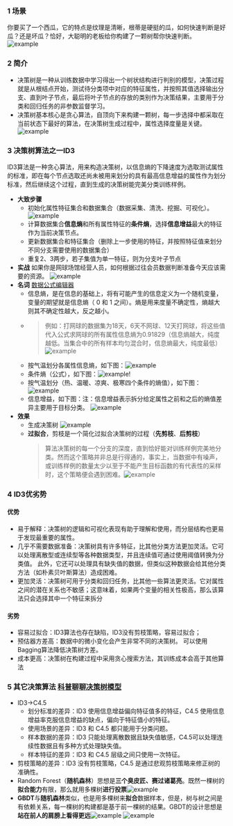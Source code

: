 ### 1 场景
你要买了一个西瓜，它的特点是纹理是清晰，根蒂是硬挺的瓜，如何快速判断是好瓜？还是坏瓜？恰好，大聪明的老板给你构建了一颗树帮你快速判断。
![example](./src/assets/2b9fa6e186228e75e.jpeg)
### 2 简介
* 决策树是一种从训练数据中学习得出一个树状结构进行判别的模型，决策过程就是从根结点开始，测试待分类项中对应的特征属性，并按照其值选择输出分支、直到叶子节点，最后将叶子节点的存放的类别作为决策结果，主要用于分类和回归任务的非参数监督学习。
* 决策树基本核心是贪心算法，自顶向下来构建一颗树，每一步选择中都采取在当前状态下最好的算法，在决策树生成过程中，属性选择度量是关键。
![example](./src/assets/WX20230321-210710@2x.png)
### 3 决策树算法之一ID3
ID3算法是一种贪心算法，用来构造决策树，以信息熵的下降速度为选取测试属性的标准，即在每个节点选取还尚未被用来划分的具有最高信息增益的属性作为划分标准，然后继续这个过程，直到生成的决策树能完美分类训练样例。
* **大致步骤**
    * 初始化属性特征集合和数据集合（数据采集、清洗、挖掘、可视化）。
    ![example](./src/assets/x23.jpg)
    * 计算数据集合**信息熵**和所有属性特征的**条件熵**，选择**信息增益**最大的特征作为当前决策节点。
    * 更新数据集合和特征集合（删除上一步使用的特征，并按照特征值来划分不同分支需要使用的数据集合）
    * 重复2、3两步，若子集值为单一特征，则为分支叶子节点
* **实战** 如果你是网球场馆经营人员，如何根据过往会员数据判断准备今天应该需要的资源。
    ![example](./src/assets/WX20230321-211720@2x.png)
* **名词** [数据公式编辑器](https://www.latexlive.com/)
    * 信息熵，是在信息的基础上，将有可能产生的信息定义为一个随机变量，变量的期望就是信息熵（ 0 和 1 之间）。熵是用来度量不确定性，熵越大则其不确定性越大，反之越小。
    * >例如：打网球的数据集为18天，6天不网球、12天打网球，将这些值代入公式求网球的所有属性信息熵为0.91829（信息熵越大，纯度越低。当集合中的所有样本均匀混合时，信息熵最大，纯度最低）
    ![example](./src/assets/1679401541520.jpeg)
    * 按气温划分各属性信息熵，如下图：![example](./src/assets/1679402433490.jpg)
    * 条件熵（公式），如下图：![example](./src/assets/1679402765978.jpg)!
    * 按气温划分（热、温暖、凉爽、极寒四个条件的熵值），如下图：![example](./src/assets/1679403033823.jpg)
    * 信息增益，如下图：注：信息增益表示拆分给定属性之前和之后的熵值差异主要用于目标分类。
    ![example](./src/assets/1679403591120.jpg)
 * **效果**
    * 生成决策树 ![example](./src/assets/DX-20230322@2x.png)
    * **过拟合**，剪枝是一个简化过拟合决策树的过程（**先剪枝**、**后剪枝**）
        >算法决策树的每一个分支的深度，直到恰好能对训练样例完美地分类。然而这个策略并非总是行得通的，事实上，当数据中有噪声，或训练样例的数量太少以至于不能产生目标函数的有代表性的采样时，这个策略便会遇到困难。![example](./src/assets/1679449520002.jpg)
### 4 ID3优劣势
#### 优势
* 易于解释：决策树的逻辑和可视化表现有助于理解和使用，而分层结构也更易于发现最重要的属性。
* 几乎不需要数据准备：决策树具有许多特征，比其他分类方法更加灵活。它可以处理离散型或连续型等各种数据类型，并且连续值可通过使用阈值转换为分类值。 此外，它还可以处理具有缺失值的数据，但类似这种数据会给其他分类方法（如朴素贝叶斯算法）造成困难。
* 更加灵活：决策树可用于分类和回归任务，比其他一些算法更灵活。它对属性之间的潜在关系也不敏感；这意味着，如果两个变量的相关性极高，那么该算法只会选择其中一个特征来拆分
#### 劣势
* 容易过拟合：ID3算法也存在缺陷，ID3没有剪枝策略，容易过拟合；
* 预估器方差高：数据中的微小变化会产生非常不同的决策树。 可以使用Bagging算法降低决策树方差。
*  成本更高：决策树在构建过程中采用贪心搜索方法，其训练成本会高于其他算法
### 5 其它决策算法  [科普聊聊决策树模型](https://zhuanlan.zhihu.com/p/458010942)
* ID3->C4.5
    * 划分标准的差异：ID3 使用信息增益偏向特征值多的特征，C4.5 使用信息增益率克服信息增益的缺点，偏向于特征值小的特征。
    * 使用场景的差异：ID3 和 C4.5 都只能用于分类问题。
    * 样本数据的差异：ID3 只能处理离散数据且缺失值敏感，C4.5可以处理连续性数据且有多种方式处理缺失值。
    * 样本特征的差异：ID3 和 C4.5 层级之间只使用一次特征。
* 剪枝策略的差异：ID3 没有剪枝策略，C4.5 是通过悲观剪枝策略来修正树的准确性。
* Random Forest（**随机森林**）思想是**三个臭皮匠、赛过诸葛亮**。既然一棵树的**拟合能力**有限，那么就用多棵树**进行投票**![example](./src/assets/DX-2023032x2@2x.png)
* **GBDT**与**随机森林**类似，也是用多棵树来**拟合**数据样本，但是，树与树之间是有依赖关系，每一棵树的构建都是基于前一棵树的结果。GBDT的设计思想是**站在前人的肩膀上看得更远**![example](./src/assets/DX-202303s22@2x.png)
![example](./src/assets/DX-20230d322@2x.png)
